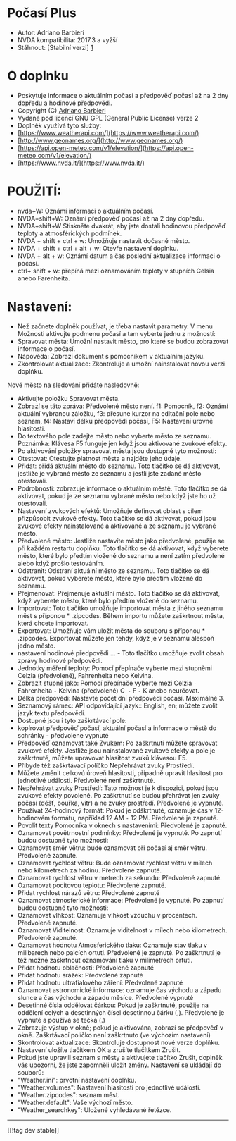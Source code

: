 # Počasí Plus #

* Autor: Adriano Barbieri
* NVDA kompatibilita: 2017.3 a vyžší
* Stáhnout: [Stabilní verzi] [1]

# O doplnku #

* Poskytuje informace o aktuálním počasí a předpověď počasí až na 2 dny
  dopředu a hodinové předpovědi.
* Copyright (C) [Adriano Barbieri](mailto:adrianobarb@yahoo.it)
* Vydané pod licencí GNU GPL (General Public License) verze 2
* Doplněk využívá tyto služby:
* [https://www.weatherapi.com/](https://www.weatherapi.com/)
* [http://www.geonames.org/](http://www.geonames.org/)
* [https://api.open-meteo.com/v1/elevation/](https://api.open-meteo.com/v1/elevation/)
* [https://www.nvda.it/](https://www.nvda.it/)

# POUŽITÍ: #

* nvda+W: Oznámí informaci o aktuálním počasí.
* NVDA+shift+W: Oznámí předpověď počasí až na 2 dny dopředu.
* NVDA+shift+W Stiskněte dvakrát, aby jste dostali hodinovou předpověď teploty a atmosférických podmínek.
* NVDA + shift + ctrl + w: Umožňuje nastavit dočasné město.
* NVDA + shift + ctrl + alt + w: Otevře nastavení doplnku.
* NVDA + alt + w: Oznámí datum a čas poslední aktualizace informaci o
  počasí.
* ctrl+ shift + w: přepíná mezi oznamováním teploty v stupních Celsia anebo
  Farenheita.

# Nastavení: #

* Než začnete doplněk používat, je třeba nastavit parametry. V menu Možnosti aktivujte podmenu počasí a tam vyberte jednu z možností:
* Spravovat města: Umožní nastavit město, pro které se budou zobrazovat informace o počasí.
* Nápověda: Zobrazí dokument s pomocníkem v aktuálním jazyku.
* Zkontrolovat aktualizace: Zkontroluje a umožní nainstalovat novou verzi doplňku.

Nové město na sledování přidáte nasledovně:

* Aktivujte položku Spravovat města.
* Zobrazí se táto zpráva: Předvolené město není. f1: Pomocník, f2: Oznámí
  aktuální vybranou záložku, f3: přesune kurzor na editační pole nebo
  seznam, f4: Nastaví délku předpovědi počasí, F5: Nastavení úrovně
  hlasitosti.
* Do textového pole zadejte město nebo vyberte město ze
  seznamu. Poznámka: Klávesa F5 funguje jen když jsou aktivované zvukové efekty.
* Po aktivování položky spravovat města jsou dostupné tyto možnosti:
* Otestovat: Otestujte platnost města a najděte jeho údaje.
* Přidat: přidá aktuální město do seznamu. Toto tlačítko se dá aktivovat, jestliže
  je vybrané město ze seznamu a jestli jste zadané město otestovali.
* Podrobnosti: zobrazuje informace o aktuálním městě. Toto tlačítko se dá
  aktivovat, pokud je ze seznamu vybrané město nebo když jste ho už otestovali.
* Nastavení zvukových efektů: Umožňuje definovat oblast s cílem
  přizpůsobit zvukové efekty. Toto tlačítko se dá aktivovat, pokud jsou zvukové
  efekty nainstalované a aktivované a ze seznamu je vybrané město.
* Předvolené město: Jestliže nastavíte město jako předvolené, použije se při každém
  restartu doplňku. Toto tlačítko se dá aktivovat, když vyberete město,
  které bylo předtím vložené do seznamu a není zatím předvolené alebo když
  prošlo testováním.
* Odstranit: Odstraní aktuální město ze seznamu. Toto tlačítko se dá
  aktivovat, pokud vyberete město, které bylo předtím vložené do seznamu.
* Přejmenovat: Přejmenuje aktuální město. Toto tlačítko se dá aktivovat, když
  vyberete město, které bylo předtím vložené do seznamu.
* Importovat: Toto tlačítko umožňuje importovat města z jiného seznamu měst
  s příponou * .zipcodes. Během  importu můžete zaškrtnout města, která
  chcete importovat.
* Exportovat: Umožňuje vám uložit města do souboru s příponou *
  .zipcodes. Exportovat můžete jen tehdy, když je v seznamu alespoň jedno město.
* nastavení hodinové předpovědi ... - Toto tlačítko umožňuje zvolit obsah zprávy hodinové předpovědi.
* Jednotky měření teploty: Pomocí přepínače vyberte mezi stupněmi Celzia
  (předvolené), Fahrenheita nebo Kelvina.
* Zobrazit stupně jako: Pomocí přepínače vyberte mezi Celzia `-`
  Fahrenheita `-` Kelvina (předvolené) C` -` F `-` K anebo neurčovat.
* Délka předpovědi: Nastavte počet dní předpovědi počasí. Maximálně 3.
* Seznamový rámec: API odpovídající jazyk:: English, en; můžete zvolit jazyk textu předpovědi.
* Dostupné jsou i tyto zaškrtávací pole:
* kopírovat předpověď počasí, aktuální počasí a informace o městě do
  schránky - předvolene vypnuté
* Předpověď oznamovat také Zvukem: Po zaškrtnutí můžete spravovat zvukové
  efekty. Jestliže jsou nainstalované zvukové efekty a pole je zaškrtnuté, můžete
  upravovat hlasitost zvuků klávesou F5.
* Přibyde též zaškrtávací políčko Nepřehrávat zvuky Prostředí.
* Můžete změnit celkovú úroveň hlasitosti, případně upravit hlasitost pro
  jednotlivé události. Předvolené není zaškrtnuté.
* Nepřehrávat zvuky Prostředí: Tato možnost je k dispozici, pokud jsou zvukové
  efekty povolené. Po zaškrtnutí se budou přehrávat jen zvuky počasí (déšť,
  bouřka, vítr) a ne zvuky prostředí. Předvolené je vypnuté.
* Používat 24-hodinový formát: Pokud je odškrtnuté, oznamuje čas v
  12-hodinovém formátu, například 12 AM `-` 12 PM. Předvolené je zapnuté.
* Povolit texty Pomocníka v oknech s nastaveními: Předvolené je zapnuté.
* Oznamovat povětrnostní podmínky: Předvolené je vypnuté. Po zapnutí budou
  dostupné tyto možnosti:
* Oznamovat směr větru: bude oznamovat při počasí aj směr větru. Předvolené
  zapnuté.
* Oznamovat rychlost větru: Bude oznamovat rychlost větru v mílech nebo
  kilometrech za hodinu. Předvolené zapnuté.
* Oznamovat rychlost větru v metrech za sekundu: Předvolené zapnuté.
* Oznamovat pocitovou teplotu: Předvolené zapnuté.
* Přidat rychlost  nárazů větru: Předvolené zapnuté
* Oznamovat atmosferické informace: Předvolené je vypnuté. Po zapnutí budou
  dostupné tyto možnosti:
* Oznamovat vlhkost: Oznamuje vlhkost vzduchu v procentech. Předvolené
  zapnuté.
* Oznamovat Viditelnost: Oznamuje viditelnost v mílech nebo
  kilometrech. Předvolené zapnuté.
* Oznamovat hodnotu Atmosferického tlaku: Oznamuje stav tlaku v milibarech
  nebo palcích ortuti. Předvolené je zapnuté. Po zaškrtnutí je též možné
  zaškrtnout oznamování tlaku v milimetrech ortuti.
* Přidat hodnotu oblačnosti: Předvolené zapnuté
* Přidat hodnotu srážek: Předvolené zapnuté
* Přidat hodnotu ultrafialového záření: Předvolené zapnuté
* Oznamovat astronomické informace: oznamuje čas východu a západu slunce a čas východu a západu měsíce. Předvolené vypnuté
* Desetinné čísla oddělovat čárkou: Pokud je zaškrtnuté, použije na oddělení
  celých a desetinných čísel desetinnou čárku (,). Předvolené je vypnuté a
  používá se tečka (.)
* Zobrazuje výstup v okně; pokud je aktivována, zobrazí se předpověď v okně. Zaškrtávací políčko není zaškrtnuto (ve výchozím nastavení)
* Skontrolovat aktualizace: Skontroluje dostupnost nové verze doplňku.
* Nastavení uložíte tlačítkem OK a zrušíte tlačítkem Zrušit.
* Pokud jste upravili seznam s městy a aktivujete tlačítko Zrušit, doplněk vás
  upozorní, že jste zapomněli uložit změny. Nastavení se ukládají do souborů:
* "Weather.ini": prvotní nastavení doplňku.
* "Weather.volumes": Nastavení hlasitosti pro jednotlivé události.
* "Weather.zipcodes": seznam měst.
* "Weather.default": Vaše výchozí město.
* "Weather_searchkey": Uložené vyhledávané řetězce.

--------------------------------------------------------------------------------

[[!tag dev stable]]

[1]: https://www.nvaccess.org/addonStore/legacy?file=Weather_Plus

